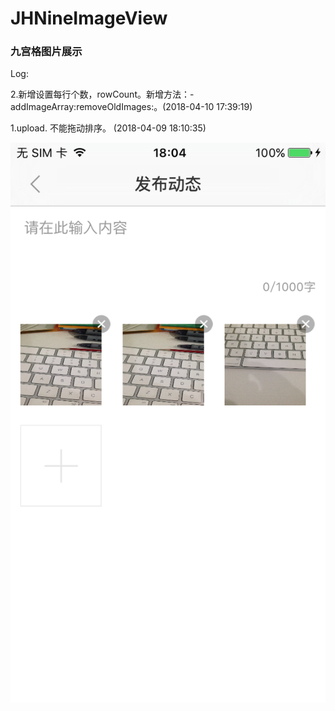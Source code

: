 # JHNineImageView
### 九宫格图片展示

Log:

2.新增设置每行个数，rowCount。新增方法：-addImageArray:removeOldImages:。(2018-04-10 17:39:19)

1.upload. 不能拖动排序。 (2018-04-09 18:10:35)

![image](https://github.com/xjh093/JHNineImageView/blob/master/PNG/Screen%20Shot%202018-04-09%20at%2018.04.20.png)
